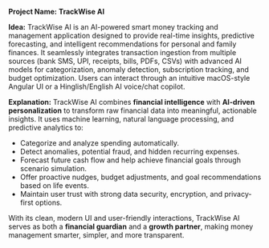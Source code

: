 **Project Name:** **TrackWise AI**

**Idea:**
TrackWise AI is an AI-powered smart money tracking and management application designed to provide real-time insights, predictive forecasting, and intelligent recommendations for personal and family finances. It seamlessly integrates transaction ingestion from multiple sources (bank SMS, UPI, receipts, bills, PDFs, CSVs) with advanced AI models for categorization, anomaly detection, subscription tracking, and budget optimization. Users can interact through an intuitive macOS-style Angular UI or a Hinglish/English AI voice/chat copilot.

**Explanation:**
TrackWise AI combines **financial intelligence** with **AI-driven personalization** to transform raw financial data into meaningful, actionable insights. It uses machine learning, natural language processing, and predictive analytics to:

* Categorize and analyze spending automatically.
* Detect anomalies, potential fraud, and hidden recurring expenses.
* Forecast future cash flow and help achieve financial goals through scenario simulation.
* Offer proactive nudges, budget adjustments, and goal recommendations based on life events.
* Maintain user trust with strong data security, encryption, and privacy-first options.

With its clean, modern UI and user-friendly interactions, TrackWise AI serves as both a **financial guardian** and a **growth partner**, making money management smarter, simpler, and more transparent.
